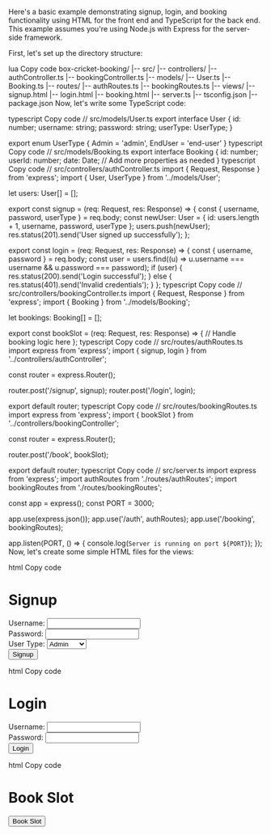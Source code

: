 Here's a basic example demonstrating signup, login, and booking functionality using HTML for the front end and TypeScript for the back end. This example assumes you're using Node.js with Express for the server-side framework.

First, let's set up the directory structure:

lua
Copy code
box-cricket-booking/
|-- src/
    |-- controllers/
        |-- authController.ts
        |-- bookingController.ts
    |-- models/
        |-- User.ts
        |-- Booking.ts
    |-- routes/
        |-- authRoutes.ts
        |-- bookingRoutes.ts
    |-- views/
        |-- signup.html
        |-- login.html
        |-- booking.html
    |-- server.ts
|-- tsconfig.json
|-- package.json
Now, let's write some TypeScript code:

typescript
Copy code
// src/models/User.ts
export interface User {
  id: number;
  username: string;
  password: string;
  userType: UserType;
}

export enum UserType {
  Admin = 'admin',
  EndUser = 'end-user'
}
typescript
Copy code
// src/models/Booking.ts
export interface Booking {
  id: number;
  userId: number;
  date: Date;
  // Add more properties as needed
}
typescript
Copy code
// src/controllers/authController.ts
import { Request, Response } from 'express';
import { User, UserType } from '../models/User';

let users: User[] = [];

export const signup = (req: Request, res: Response) => {
  const { username, password, userType } = req.body;
  const newUser: User = {
    id: users.length + 1,
    username,
    password,
    userType
  };
  users.push(newUser);
  res.status(201).send('User signed up successfully');
};

export const login = (req: Request, res: Response) => {
  const { username, password } = req.body;
  const user = users.find((u) => u.username === username && u.password === password);
  if (user) {
    res.status(200).send('Login successful');
  } else {
    res.status(401).send('Invalid credentials');
  }
};
typescript
Copy code
// src/controllers/bookingController.ts
import { Request, Response } from 'express';
import { Booking } from '../models/Booking';

let bookings: Booking[] = [];

export const bookSlot = (req: Request, res: Response) => {
  // Handle booking logic here
};
typescript
Copy code
// src/routes/authRoutes.ts
import express from 'express';
import { signup, login } from '../controllers/authController';

const router = express.Router();

router.post('/signup', signup);
router.post('/login', login);

export default router;
typescript
Copy code
// src/routes/bookingRoutes.ts
import express from 'express';
import { bookSlot } from '../controllers/bookingController';

const router = express.Router();

router.post('/book', bookSlot);

export default router;
typescript
Copy code
// src/server.ts
import express from 'express';
import authRoutes from './routes/authRoutes';
import bookingRoutes from './routes/bookingRoutes';

const app = express();
const PORT = 3000;

app.use(express.json());
app.use('/auth', authRoutes);
app.use('/booking', bookingRoutes);

app.listen(PORT, () => {
  console.log(`Server is running on port ${PORT}`);
});
Now, let's create some simple HTML files for the views:

html
Copy code
<!-- src/views/signup.html -->
<!DOCTYPE html>
<html lang="en">
<head>
  <meta charset="UTF-8">
  <meta name="viewport" content="width=device-width, initial-scale=1.0">
  <title>Signup</title>
</head>
<body>
  <h1>Signup</h1>
  <form action="/auth/signup" method="POST">
    <label for="username">Username:</label>
    <input type="text" id="username" name="username" required><br>
    <label for="password">Password:</label>
    <input type="password" id="password" name="password" required><br>
    <label for="userType">User Type:</label>
    <select id="userType" name="userType">
      <option value="admin">Admin</option>
      <option value="end-user">End User</option>
    </select><br>
    <button type="submit">Signup</button>
  </form>
</body>
</html>
html
Copy code
<!-- src/views/login.html -->
<!DOCTYPE html>
<html lang="en">
<head>
  <meta charset="UTF-8">
  <meta name="viewport" content="width=device-width, initial-scale=1.0">
  <title>Login</title>
</head>
<body>
  <h1>Login</h1>
  <form action="/auth/login" method="POST">
    <label for="username">Username:</label>
    <input type="text" id="username" name="username" required><br>
    <label for="password">Password:</label>
    <input type="password" id="password" name="password" required><br>
    <button type="submit">Login</button>
  </form>
</body>
</html>
html
Copy code
<!-- src/views/booking.html -->
<!DOCTYPE html>
<html lang="en">
<head>
  <meta charset="UTF-8">
  <meta name="viewport" content="width=device-width, initial-scale=1.0">
  <title>Booking</title>
</head>
<body>
  <h1>Book Slot</h1>
  <form action="/booking/book" method="POST">
    <!-- Add booking form fields here -->
    <button type="submit">Book Slot</button>
  </form>
</body>
</html>
